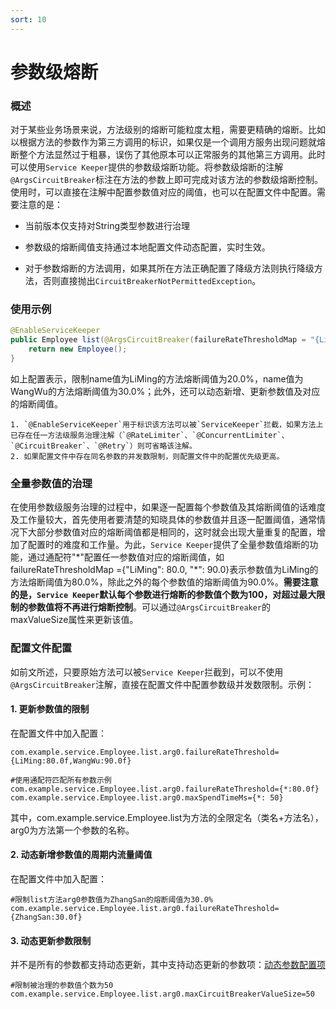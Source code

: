 ```yaml
---
sort: 10
---
```


# 参数级熔断

### 概述
对于某些业务场景来说，方法级别的熔断可能粒度太粗，需要更精确的熔断。比如以根据方法的参数作为第三方调用的标识，如果仅是一个调用方服务出现问题就熔断整个方法显然过于粗暴，误伤了其他原本可以正常服务的其他第三方调用。此时可以使用`Service Keeper`提供的参数级熔断功能。将参数级熔断的注解`@ArgsCircuitBreaker`标注在方法的参数上即可完成对该方法的参数级熔断控制。使用时，可以直接在注解中配置参数值对应的阈值，也可以在配置文件中配置。需要注意的是：

- 当前版本仅支持对String类型参数进行治理

- 参数级的熔断阈值支持通过本地配置文件动态配置，实时生效。

- 对于参数熔断的方法调用，如果其所在方法正确配置了降级方法则执行降级方法，否则直接抛出`CircuitBreakerNotPermittedException`。

### 使用示例
```java
@EnableServiceKeeper
public Employee list(@ArgsCircuitBreaker(failureRateThresholdMap = "{LiMing: 20.0f, WangWu: 30.0f}") String name) {
    return new Employee();
}
```

如上配置表示，限制name值为LiMing的方法熔断阈值为20.0%，name值为WangWu的方法熔断阈值为30.0%；此外，还可以动态新增、更新参数值及对应的熔断阈值。
```note
1. `@EnableServiceKeeper`用于标识该方法可以被`ServiceKeeper`拦截，如果方法上已存在任一方法级服务治理注解（`@RateLimiter`、`@ConcurrentLimiter`、`@CircuitBreaker`、`@Retry`）则可省略该注解。
2. 如果配置文件中存在同名参数的并发数限制，则配置文件中的配置优先级更高。
```

### 全量参数值的治理
在使用参数级服务治理的过程中，如果逐一配置每个参数值及其熔断阈值的话难度及工作量较大，首先使用者要清楚的知晓具体的参数值并且逐一配置阈值，通常情况下大部分参数值对应的熔断阈值都是相同的，这时就会出现大量重复的配置，增加了配置时的难度和工作量。为此，`Service Keeper`提供了全量参数值熔断的功能，通过通配符"\*"配置任一参数值对应的熔断阈值，如failureRateThresholdMap ={"LiMing": 80.0, "\*": 90.0}表示参数值为LiMing的方法熔断阈值为80.0%，除此之外的每个参数值的熔断阈值为90.0%。**需要注意的是，`Service Keeper`默认每个参数进行熔断的参数值个数为100，对超过最大限制的参数值将不再进行熔断控制**。可以通过`@ArgsCircuitBreaker`的maxValueSize属性来更新该值。

### 配置文件配置
如前文所述，只要原始方法可以被`Service Keeper`拦截到，可以不使用`@ArgsCircuitBreaker`注解，直接在配置文件中配置参数级并发数限制。示例：

#### 1. 更新参数值的限制
在配置文件中加入配置：
```properties
com.example.service.Employee.list.arg0.failureRateThreshold={LiMing:80.0f,WangWu:90.0f}

#使用通配符匹配所有参数示例
com.example.service.Employee.list.arg0.failureRateThreshold={*:80.0f}
com.example.service.Employee.list.arg0.maxSpendTimeMs={*: 50}
```
其中，com.example.service.Employee.list为方法的全限定名（类名+方法名），arg0为方法第一个参数的名称。

#### 2. 动态新增参数值的周期内流量阈值
在配置文件中加入配置：
```properties
#限制list方法arg0参数值为ZhangSan的熔断阈值为30.0%
com.example.service.Employee.list.arg0.failureRateThreshold={ZhangSan:30.0f}
```

#### 3. 动态更新参数限制
并不是所有的参数都支持动态更新，其中支持动态更新的参数项：[动态参数配置项](../configurations/dynamic.md)
```properties
#限制被治理的参数值个数为50
com.example.service.Employee.list.arg0.maxCircuitBreakerValueSize=50
```
